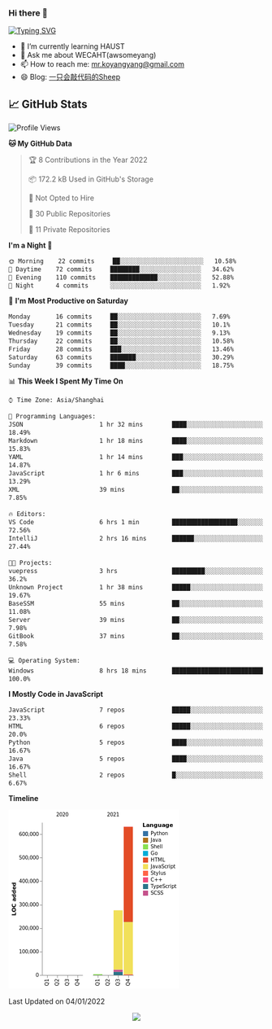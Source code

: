 ### Hi there 👋

[![Typing SVG](https://readme-typing-svg.herokuapp.com?color=%23F78A63&lines=Here+are+some+ideas+to+get+you+started%3A)](https://git.io/typing-svg)

- 🌱 I’m currently learning HAUST
- 💬 Ask me about WECAHT(awsomeyang)
- 📫 How to reach me: mr.koyangyang@gmail.com
- 😄 Blog: [一只会敲代码的Sheep](https://codeyang.pages.dev/)


## &#x1f4c8; GitHub Stats
<!--START_SECTION:waka-->
![Profile Views](http://img.shields.io/badge/Profile%20Views-1-blue)

**🐱 My GitHub Data** 

> 🏆 8 Contributions in the Year 2022
 > 
> 📦 172.2 kB Used in GitHub's Storage 
 > 
> 🚫 Not Opted to Hire
 > 
> 📜 30 Public Repositories 
 > 
> 🔑 11 Private Repositories  
 > 
**I'm a Night 🦉** 

```text
🌞 Morning    22 commits     ██░░░░░░░░░░░░░░░░░░░░░░░   10.58% 
🌆 Daytime    72 commits     ████████░░░░░░░░░░░░░░░░░   34.62% 
🌃 Evening    110 commits    █████████████░░░░░░░░░░░░   52.88% 
🌙 Night      4 commits      ░░░░░░░░░░░░░░░░░░░░░░░░░   1.92%

```
📅 **I'm Most Productive on Saturday** 

```text
Monday       16 commits     ██░░░░░░░░░░░░░░░░░░░░░░░   7.69% 
Tuesday      21 commits     ██░░░░░░░░░░░░░░░░░░░░░░░   10.1% 
Wednesday    19 commits     ██░░░░░░░░░░░░░░░░░░░░░░░   9.13% 
Thursday     22 commits     ██░░░░░░░░░░░░░░░░░░░░░░░   10.58% 
Friday       28 commits     ███░░░░░░░░░░░░░░░░░░░░░░   13.46% 
Saturday     63 commits     ███████░░░░░░░░░░░░░░░░░░   30.29% 
Sunday       39 commits     ████░░░░░░░░░░░░░░░░░░░░░   18.75%

```


📊 **This Week I Spent My Time On** 

```text
⌚︎ Time Zone: Asia/Shanghai

💬 Programming Languages: 
JSON                     1 hr 32 mins        ████░░░░░░░░░░░░░░░░░░░░░   18.49% 
Markdown                 1 hr 18 mins        ████░░░░░░░░░░░░░░░░░░░░░   15.83% 
YAML                     1 hr 14 mins        ███░░░░░░░░░░░░░░░░░░░░░░   14.87% 
JavaScript               1 hr 6 mins         ███░░░░░░░░░░░░░░░░░░░░░░   13.29% 
XML                      39 mins             ██░░░░░░░░░░░░░░░░░░░░░░░   7.85%

🔥 Editors: 
VS Code                  6 hrs 1 min         ██████████████████░░░░░░░   72.56% 
IntelliJ                 2 hrs 16 mins       ██████░░░░░░░░░░░░░░░░░░░   27.44%

🐱‍💻 Projects: 
vuepress                 3 hrs               █████████░░░░░░░░░░░░░░░░   36.2% 
Unknown Project          1 hr 38 mins        █████░░░░░░░░░░░░░░░░░░░░   19.67% 
BaseSSM                  55 mins             ██░░░░░░░░░░░░░░░░░░░░░░░   11.08% 
Server                   39 mins             ██░░░░░░░░░░░░░░░░░░░░░░░   7.98% 
GitBook                  37 mins             ██░░░░░░░░░░░░░░░░░░░░░░░   7.58%

💻 Operating System: 
Windows                  8 hrs 18 mins       █████████████████████████   100.0%

```

**I Mostly Code in JavaScript** 

```text
JavaScript               7 repos             █████░░░░░░░░░░░░░░░░░░░░   23.33% 
HTML                     6 repos             █████░░░░░░░░░░░░░░░░░░░░   20.0% 
Python                   5 repos             ████░░░░░░░░░░░░░░░░░░░░░   16.67% 
Java                     5 repos             ████░░░░░░░░░░░░░░░░░░░░░   16.67% 
Shell                    2 repos             █░░░░░░░░░░░░░░░░░░░░░░░░   6.67%

```


**Timeline**

![Chart not found](https://raw.githubusercontent.com/koyangyang/koyangyang/main/charts/bar_graph.png) 


 Last Updated on 04/01/2022
<!--END_SECTION:waka-->

<!-- <div align="center"><img src="https://github-readme-streak-stats.koyang.workers.dev/?user=koyangyang" ></div> -->

<div align="center"><img src="https://activity-graph.koyang.workers.dev/graph?username=koyangyang&theme=github-light" ></div>

<!-- <div align="center"><img src="https://cdn.jsdelivr.net/gh/koyangyang/hugo_comment/assets/github-contribution-grid-snake.svg" ></div> -->

<!-- ![](https://github-readme-stats.vercel.app/api?username=koyangyang&show_icons=true&theme=flag-india)![](https://github-readme-stats.vercel.app/api/top-langs/?username=koyangyang&layout=compact) -->
<!-- <div align="center"><img src="https://github-readme-stats.vercel.app/api?username=koyangyang&show_icons=true&theme=flag-india" ></div> -->
<!-- <img src="https://github-readme-stats.vercel.app/api/top-langs/?username=koyangyang&layout=compact" > -->



<!-- <div align="center"><img src="https://github-readme-stats.vercel.app/api/wakatime?username=koyangyang" ></div> -->


<!--
[![Top Langs](https://github-readme-stats.vercel.app/api/top-langs/?username=koyangyang&langs_count=8)](https://github.com/anuraghazra/github-readme-stats)
- 🔭 I’m currently working on ...
- 👯 I’m looking to collaborate on ...
- 🤔 I’m looking for help with ...
- 💬 Ask me about ...
- 📫 How to reach me: ...
- 😄 Pronouns: ...
- ⚡ Fun fact: ...
-->
